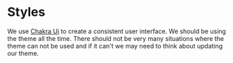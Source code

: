 # Styles

We use [Chakra Ui](https://chakra-ui.com/docs/getting-started) to create a consistent user interface. We should be using the theme all the time. There should not be very many situations where the theme can not be used and if it can't we may need to think about updating our theme.

